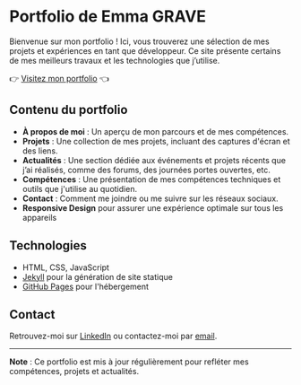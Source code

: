 # Portfolio de Emma GRAVE
Bienvenue sur mon portfolio ! Ici, vous trouverez une sélection de mes projets et expériences en tant que développeur.
Ce site présente certains de mes meilleurs travaux et les technologies que j’utilise.  

👉 [Visitez mon portfolio](https://emmagrave.github.io) 👈

## Contenu du portfolio
- **À propos de moi** : Un aperçu de mon parcours et de mes compétences.
- **Projets** : Une collection de mes projets, incluant des captures d'écran et des liens.
- **Actualités** : Une section dédiée aux événements et projets récents que j’ai réalisés, comme des forums, des journées portes ouvertes, etc.
- **Compétences** : Une présentation de mes compétences techniques et outils que j'utilise au quotidien.
- **Contact** : Comment me joindre ou me suivre sur les réseaux sociaux.
- **Responsive Design** pour assurer une expérience optimale sur tous les appareils

## Technologies
- HTML, CSS, JavaScript
- [Jekyll](https://jekyllrb.com/) pour la génération de site statique
- [GitHub Pages](https://pages.github.com/) pour l'hébergement

## Contact
Retrouvez-moi sur [LinkedIn](https://www.linkedin.com/in/emma-grave-8100752a2/) ou contactez-moi par [email](mailto:graveemma842@gmail.com).

---

**Note** : Ce portfolio est mis à jour régulièrement pour refléter mes compétences, projets et actualités.

